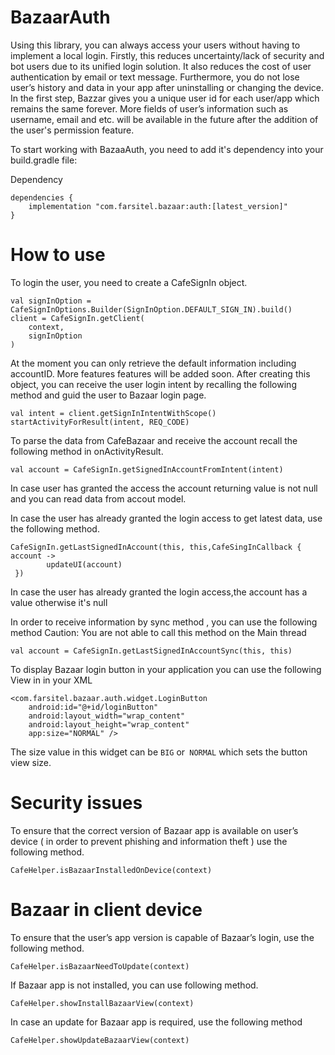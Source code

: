 # BazaarAuth

Using this library, you can always access your users without having to implement a local login. Firstly, this reduces uncertainty/lack of security and bot users due to its unified login solution. It also reduces the cost of user authentication by email or text message. Furthermore, you do not lose user’s history and data in your app after uninstalling or changing the device.
In the first step, Bazzar gives you a unique user id for each user/app which remains the same forever. More fields of user’s information such as username, email and etc. will be available in the future after the addition of the user's permission feature.

To start working with BazaaAuth, you need to add it's dependency into your build.gradle file:

Dependency

```
dependencies {
    implementation "com.farsitel.bazaar:auth:[latest_version]"
}
```

# How to use

To login the user, you need to create a CafeSignIn object.

```
val signInOption = CafeSignInOptions.Builder(SignInOption.DEFAULT_SIGN_IN).build()
client = CafeSignIn.getClient(
    context,
    signInOption
)
```

At the moment you can only retrieve the default information including accountID. More features features will be added soon. After creating this object, you can receive the user login intent by recalling the following method and guid the user to Bazaar login page.

```
val intent = client.getSignInIntentWithScope()
startActivityForResult(intent, REQ_CODE)
```

To parse the data from CafeBazaar and receive the account recall the following method in onActivityResult.

```
val account = CafeSignIn.getSignedInAccountFromIntent(intent)
```

In case user has granted the access the account returning value is not null and you can read data from accout model.

In case the user has already granted the login access to get latest data, use the following method.

```
CafeSignIn.getLastSignedInAccount(this, this,CafeSingInCallback { account ->
        updateUI(account)
 })
```

In case the user has already granted the login access,the account has a value otherwise it's null

In order to receive information by sync method , you can use the following method
Caution: You are not able to call this method on the Main thread

```
val account = CafeSignIn.getLastSignedInAccountSync(this, this)
```

To display Bazaar login button  in your application you can use the following View in in your XML

```
<com.farsitel.bazaar.auth.widget.LoginButton
    android:id="@+id/loginButton"
    android:layout_width="wrap_content"
    android:layout_height="wrap_content"
    app:size="NORMAL" />
```

The size value in this widget can be `BIG` or` NORMAL` which sets the button view size.


# Security issues

To ensure that the correct version of Bazaar app is available on user’s device ( in order to prevent phishing and information theft ) use the following method.

```
CafeHelper.isBazaarInstalledOnDevice(context)
```

# Bazaar in client device

To ensure that the user’s app version is capable of Bazaar’s login, use the following method. 

```
CafeHelper.isBazaarNeedToUpdate(context)
```

If Bazaar app is not installed, you can use following method.

```
CafeHelper.showInstallBazaarView(context)
```

In case an update for Bazaar app is required, use the following method

```
CafeHelper.showUpdateBazaarView(context)
```
